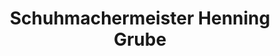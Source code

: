 ---
title: "Schuhmachermeister Henning Grube"
url: /einbeck/schuhmachermeister-henning-grube/
shop: Schuhe
---